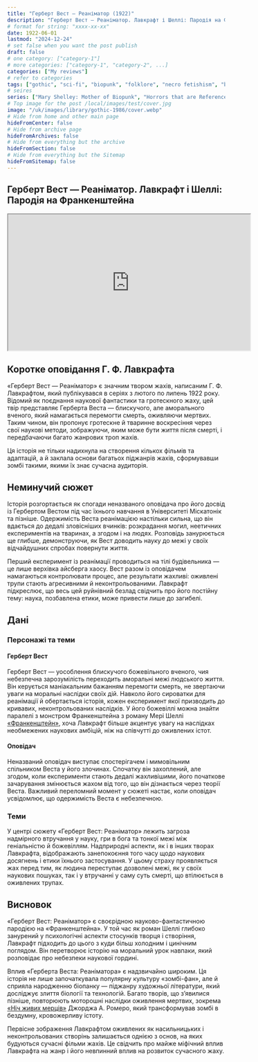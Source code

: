 ```yaml
---
title: "Герберт Вест — Реаніматор (1922)"
description: "Герберт Вест — Реаніматор. Лавкрафт і Шеллі: Пародія на Франкенштейна"
# format for string: "xxxx-xx-xx"
date: 1922-06-01
lastmod: "2024-12-24"
# set false when you want the post publish
draft: false
# one category: ["category-1"]
# more categories: ["category-1", "category-2", ...]
categories: ["My reviews"]
# refer to categories
tags: ["gothic", "sci-fi", "biopunk", "folklore", "necro fetishism", "biohazard", "zombie", "mary shelley", "lovecraft"]
# seires
series: ["Mary Shelley: Mother of Biopunk", "Horrors that are Referenced"]
# Top image for the post /local/images/test/cover.jpg
image: "/uk/images/library/gothic-1986/cover.webp"
# Hide from home and other main page
hideFromCenter: false
# Hide from archive page
hideFromArchives: false
# Hide from everything but the archive
hideFromSection: false
# Hide from everything but the Sitemap
hideFromSitemap: false
---
```

## Герберт Вест — Реаніматор. Лавкрафт і Шеллі: Пародія на Франкенштейна

<div class="t_center castration cover p_relative atcScreen">
	<iframe width="560" height="315" src="https://www.youtube.com/embed/wKA8PSA_mME?si=xQsRlEV_bLzv3Ddh" title="YouTube video player" allow="accelerometer; autoplay; clipboard-write; encrypted-media; gyroscope; picture-in-picture; web-share" referrerpolicy="strict-origin-when-cross-origin" allowfullscreen></iframe>
</div>

## Коротке оповідання Г. Ф. Лавкрафта

«Герберт Вест — Реаніматор» є значним твором жахів, написаним Г. Ф. Лавкрафтом, який публікувався в серіях з лютого по липень 1922 року. Відомий як поєднання наукової фантастики та гротескного жаху, цей твір представляє Герберта Веста — блискучого, але аморального вченого, який намагається перемогти смерть, оживляючи мертвих. Таким чином, він пропонує гротескне й тваринне воскресіння через свої наукові методи, зображуючи, яким може бути життя після смерті, і передбачаючи багато жанрових троп жахів.

Ця історія не тільки надихнула на створення кількох фільмів та адаптацій, а й заклала основи багатьох піджанрів жахів, сформувавши зомбі такими, якими їх знає сучасна аудиторія.

## Неминучий сюжет

Історія розгортається як спогади неназваного оповідача про його досвід із Гербертом Вестом під час їхнього навчання в Університеті Міскатонік та пізніше. Одержимість Веста реанімацією настільки сильна, що він вдається до дедалі зловісніших вчинків: розкрадання могил, неетичних експериментів на тваринах, а згодом і на людях. Розповідь занурюється ще глибше, демонструючи, як Вест доводить науку до межі у своїх відчайдушних спробах повернути життя.

Перший експеримент із реанімації проводиться на тілі будівельника — це лише верхівка айсберга хаосу. Вест разом із оповідачем намагаються контролювати процес, але результати жахливі: оживлені трупи стають агресивними й неконтрольованими. Лавкрафт підкреслює, що весь цей руйнівний безлад свідчить про його постійну тему: наука, позбавлена етики, може привести лише до загибелі.

## Дані

### Персонажі та теми

#### Герберт Вест

Герберт Вест — уособлення блискучого божевільного вченого, чия небезпечна зарозумілість переходить аморальні межі людського життя. Він керується маніакальним бажанням перемогти смерть, не звертаючи уваги на моральні наслідки своїх дій. Навколо його сироватки для реанімації й обертається історія, кожен експеримент якої призводить до кривавих, неконтрольованих наслідків. У його божевіллі можна знайти паралелі з монстром Франкенштейна з роману Мері Шеллі <a href="/uk/library/frankenstein-1818/" target="_blank">«Франкенштейн»</a>, хоча Лавкрафт більше акцентує увагу на наслідках необмежених наукових амбіцій, ніж на співчутті до оживлених істот.

#### Оповідач

Неназваний оповідач виступає спостерігачем і мимовільним спільником Веста у його злочинах. Спочатку він захоплений, але згодом, коли експерименти стають дедалі жахливішими, його початкове зачарування змінюється жахом від того, що він дізнається через теорії Веста. Важливий переломний момент у сюжеті настає, коли оповідач усвідомлює, що одержимість Веста є небезпечною.

### Теми

У центрі сюжету «Герберт Вест: Реаніматор» лежить загроза надмірного втручання у науку, гри в бога та тонкої межі між геніальністю й божевіллям. Надприродні аспекти, як і в інших творах Лавкрафта, відображають занепокоєння того часу щодо наукових досягнень і етики їхнього застосування. У цьому страху проявляється жах перед тим, як людина переступає дозволені межі, як у своїх наукових пошуках, так і у втручанні у саму суть смерті, що втілюється в оживлених трупах.

## Висновок

«Герберт Вест: Реаніматор» є своєрідною науково-фантастичною пародією на «Франкенштейна». У той час як роман Шеллі глибоко занурений у психологічні аспекти стосунків творця і створіння, Лавкрафт підходить до цього з куди більш холодним і цинічним поглядом. Він перетворює історію на моральний урок навпаки, який розповідає про небезпеки наукової гордині.

Вплив «Герберта Веста: Реаніматора» є надзвичайно широким. Ця історія не лише започаткувала популярну культуру «зомбі-фан», але й сприяла народженню біопанку — піджанру художньої літератури, який досліджує злиття біології та технологій. Багато творів, що з’явилися пізніше, повторюють моторошні наслідки оживлення мертвих, зокрема <a href="/uk/library/night-of-the-living-dead-1968/" target="_blank">«Ніч живих мерців»</a> Джорджа А. Ромеро, який трансформував зомбі в бездумну, кровожерливу істоту.

Первісне зображення Лавкрафтом оживлених як насильницьких і неконтрольованих створінь залишається однією з основ, на яких будуються сучасні фільми жахів. Це свідчить про майже міфічний вплив Лавкрафта на жанр і його невпинний вплив на розвиток сучасного жаху.